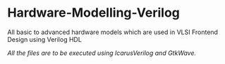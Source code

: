 # Hardware-Modelling-Verilog
All basic to advanced hardware models which are used in VLSI Frontend Design using Verilog HDL

*All the files are to be executed using IcarusVerilog and GtkWave.*



